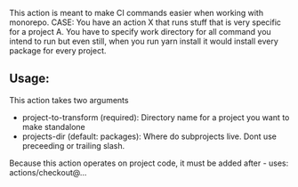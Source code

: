 This action is meant to make CI commands easier when working with monorepo.
CASE: You have an action X that runs stuff that is very specific for a project A. You have to specify work directory for all command you intend to run but even still, when you run yarn install it would install every package for every project.

## Usage:
This action takes two arguments
- project-to-transform (required): Directory name for a project you want to make standalone
- projects-dir (default: packages): Where do subprojects live. Dont use preceeding or trailing slash.

Because this action operates on project code, it must be added after - uses: actions/checkout@...